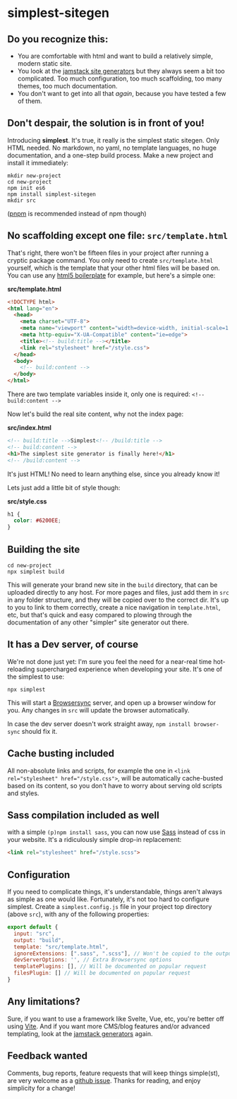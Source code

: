 # simplest-sitegen

## Do you recognize this:

- You are comfortable with html and want to build a relatively simple, modern static site.
- You look at the [jamstack site generators](https://jamstack.org/generators/) but they always seem a bit too complicated. Too much configuration, too much scaffolding, too many themes, too much documentation.
- You don't want to get into all that *again*, because you have tested a few of them.

## Don't despair, the solution is in front of you!

Introducing **simplest**. It's true, it really is the simplest static sitegen. Only HTML needed. No markdown, no yaml, no template languages, no huge documentation, and a one-step build process. Make a new project and install it immediately:

```
mkdir new-project
cd new-project
npm init es6
npm install simplest-sitegen
mkdir src
```

([pnpm](https://pnpm.io/) is recommended instead of npm though)

## No scaffolding except one file: `src/template.html`

That's right, there won't be fifteen files in your project after running a cryptic package command. You only need to create `src/template.html` yourself, which is the template that your other html files will be based on. You can use any [html5 boilerplate](https://www.google.com/search?q=html5+boilerplate) for example, but here's a simple one:

**src/template.html**
```html
<!DOCTYPE html>
<html lang="en">
  <head>
    <meta charset="UTF-8">
    <meta name="viewport" content="width=device-width, initial-scale=1.0">
    <meta http-equiv="X-UA-Compatible" content="ie=edge">
    <title><!-- build:title --></title>
    <link rel="stylesheet" href="/style.css">
  </head>
  <body>
    <!-- build:content -->
  </body>
</html>
```

There are two template variables inside it, only one is required: `<!-- build:content -->`

Now let's build the real site content, why not the index page:

**src/index.html**
```html
<!-- build:title -->Simplest<!-- /build:title -->
<!-- build:content -->
<h1>The simplest site generator is finally here!</h1>
<!-- /build:content -->
```

It's just HTML! No need to learn anything else, since you already know it! 

Lets just add a little bit of style though:

**src/style.css**
```css
h1 {
  color: #6200EE;
}
```

## Building the site

```
cd new-project
npx simplest build
```

This will generate your brand new site in the `build` directory, that can be uploaded directly to any host. For more pages and files, just add them in `src` in any folder structure, and they will be copied over to the correct dir. It's up to you to link to them correctly, create a nice navigation in `template.html`, etc, but that's quick and easy compared to plowing through the documentation of any other "simpler" site generator out there.

## It has a Dev server, of course

We're not done just yet: I'm sure you feel the need for a near-real time hot-reloading supercharged experience when developing your site. It's one of the simplest to use:

```
npx simplest
```

This will start a [Browsersync](https://browsersync.io/) server, and open up a browser window for you. Any changes in `src` will update the browser automatically.

In case the dev server doesn't work straight away, `npm install browser-sync` should fix it.

## Cache busting included

All non-absolute links and scripts, for example the one in `<link rel="stylesheet" href="/style.css">`, will be automatically cache-busted based on its content, so you don't have to worry about serving old scripts and styles.

## Sass compilation included as well

with a simple `(p)npm install sass`, you can now use [Sass](https://sass-lang.com/) instead of css in your website. It's a ridiculously simple drop-in replacement:

```html
<link rel="stylesheet" href="/style.scss">
```

## Configuration

If you need to complicate things, it's understandable, things aren't always as simple as one would like. Fortunately, it's not too hard to configure simplest. Create a `simplest.config.js` file in your project top directory (above `src`), with any of the following properties:

```js
export default {
  input: "src",
  output: "build",
  template: "src/template.html",
  ignoreExtensions: [".sass", ".scss"], // Won't be copied to the output dir
  devServerOptions: '', // Extra Browsersync options
  templatePlugins: [], // Will be documented on popular request
  filesPlugin: [] // Will be documented on popular request
}
```

## Any limitations?

Sure, if you want to use a framework like Svelte, Vue, etc, you're better off using [Vite](https://vitejs.dev/). And if you want more CMS/blog features and/or advanced templating, look at the [jamstack generators](https://jamstack.org/generators/) again.

## Feedback wanted

Comments, bug reports, feature requests that will keep things simple(st), are very welcome as a [github issue](https://github.com/ciscoheat/simplest-sitegen/issues). Thanks for reading, and enjoy simplicity for a change!
